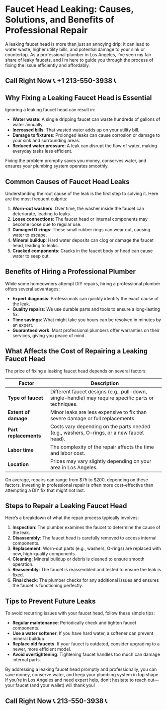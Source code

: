 # Faucet Head Leaking: Causes, Solutions, and Benefits of Professional Repair

A leaking faucet head is more than just an annoying drip; it can lead to water waste, higher utility bills, and potential damage to your sink or countertop. As a professional plumber in Los Angeles, I’ve seen my fair share of leaky faucets, and I’m here to guide you through the process of fixing the issue efficiently and affordably.

## Call Right Now 📞 +1 213-550-3938 📞

## Why Fixing a Leaking Faucet Head is Essential  

Ignoring a leaking faucet head can result in:  
- **Water waste**: A single dripping faucet can waste hundreds of gallons of water annually.  
- **Increased bills**: That wasted water adds up on your utility bill.  
- **Damage to fixtures**: Prolonged leaks can cause corrosion or damage to your sink and surrounding areas.  
- **Reduced water pressure**: A leak can disrupt the flow of water, making everyday tasks less efficient.  

Fixing the problem promptly saves you money, conserves water, and ensures your plumbing system operates smoothly.

## Common Causes of Faucet Head Leaks  

Understanding the root cause of the leak is the first step to solving it. Here are the most frequent culprits:  

1. **Worn-out washers**: Over time, the washer inside the faucet can deteriorate, leading to leaks.  
2. **Loose connections**: The faucet head or internal components may become loose due to regular use.  
3. **Damaged O-rings**: These small rubber rings can wear out, causing water to escape.  
4. **Mineral buildup**: Hard water deposits can clog or damage the faucet head, leading to leaks.  
5. **Cracked components**: Cracks in the faucet body or head can cause water to seep out.  

## Benefits of Hiring a Professional Plumber  

While some homeowners attempt DIY repairs, hiring a professional plumber offers several advantages:  

- **Expert diagnosis**: Professionals can quickly identify the exact cause of the leak.  
- **Quality repairs**: We use durable parts and tools to ensure a long-lasting fix.  
- **Time savings**: What might take you hours can be resolved in minutes by an expert.  
- **Guaranteed work**: Most professional plumbers offer warranties on their services, giving you peace of mind.  

## What Affects the Cost of Repairing a Leaking Faucet Head  

The price of fixing a leaking faucet head depends on several factors:  

| **Factor**               | **Description**                                                                 |  
|--------------------------|---------------------------------------------------------------------------------|  
| **Type of faucet**       | Different faucet designs (e.g., pull-down, single-handle) may require specific parts or techniques. |  
| **Extent of damage**     | Minor leaks are less expensive to fix than severe damage or full replacements. |  
| **Part replacements**    | Costs vary depending on the parts needed (e.g., washers, O-rings, or a new faucet head). |  
| **Labor time**           | The complexity of the repair affects the time and labor cost.                   |  
| **Location**             | Prices may vary slightly depending on your area in Los Angeles.              |  

On average, repairs can range from $75 to $200, depending on these factors. Investing in professional repair is often more cost-effective than attempting a DIY fix that might not last.

## Steps to Repair a Leaking Faucet Head  

Here’s a breakdown of what the repair process typically involves:  

1. **Inspection**: The plumber examines the faucet to determine the cause of the leak.  
2. **Disassembly**: The faucet head is carefully removed to access internal components.  
3. **Replacement**: Worn-out parts (e.g., washers, O-rings) are replaced with new, high-quality components.  
4. **Cleaning**: Mineral buildup or debris is cleaned to ensure smooth operation.  
5. **Reassembly**: The faucet is reassembled and tested to ensure the leak is fixed.  
6. **Final check**: The plumber checks for any additional issues and ensures the faucet is functioning perfectly.  

## Tips to Prevent Future Leaks  

To avoid recurring issues with your faucet head, follow these simple tips:  
- **Regular maintenance**: Periodically check and tighten faucet components.  
- **Use a water softener**: If you have hard water, a softener can prevent mineral buildup.  
- **Replace old faucets**: If your faucet is outdated, consider upgrading to a newer, more efficient model.  
- **Avoid overtightening**: Tightening faucet handles too much can damage internal parts.  

By addressing a leaking faucet head promptly and professionally, you can save money, conserve water, and keep your plumbing system in top shape. If you’re in Los Angeles and need expert help, don’t hesitate to reach out—your faucet (and your wallet) will thank you!
## Call Right Now 📞 213-550-3938 📞